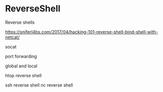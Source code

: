 # ReverseShell
Reverse shells


https://sniferl4bs.com/2017/04/hacking-101-reverse-shell-bind-shell-with-netcat/


socat

port forwarding

global and local

htop reverse shell

ssh reverse shell
nc reverse shell 
